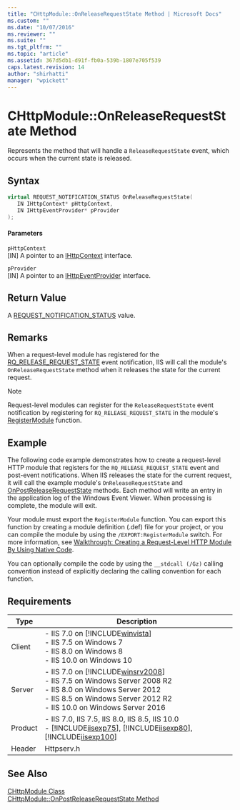 ```yaml
---
title: "CHttpModule::OnReleaseRequestState Method | Microsoft Docs"
ms.custom: ""
ms.date: "10/07/2016"
ms.reviewer: ""
ms.suite: ""
ms.tgt_pltfrm: ""
ms.topic: "article"
ms.assetid: 367d5db1-d91f-fb0a-539b-1807e705f539
caps.latest.revision: 14
author: "shirhatti"
manager: "wpickett"
---
```

# CHttpModule::OnReleaseRequestState Method
Represents the method that will handle a `ReleaseRequestState` event, which occurs when the current state is released.  
  
## Syntax  
  
```cpp  
virtual REQUEST_NOTIFICATION_STATUS OnReleaseRequestState(  
   IN IHttpContext* pHttpContext,  
   IN IHttpEventProvider* pProvider  
);  
```  
  
#### Parameters  
 `pHttpContext`  
 [IN] A pointer to an [IHttpContext](../../web-development-reference\native-code-api-reference/ihttpcontext-interface.md) interface.  
  
 `pProvider`  
 [IN] A pointer to an [IHttpEventProvider](../../web-development-reference\native-code-api-reference/ihttpeventprovider-interface.md) interface.  
  
## Return Value  
 A [REQUEST_NOTIFICATION_STATUS](../../web-development-reference\native-code-api-reference/request-notification-status-enumeration.md) value.  
  
## Remarks  
 When a request-level module has registered for the [RQ_RELEASE_REQUEST_STATE](../../web-development-reference\native-code-api-reference/request-processing-constants.md) event notification, IIS will call the module's `OnReleaseRequestState` method when it releases the state for the current request.  
  
> [!NOTE]
>  Request-level modules can register for the `ReleaseRequestState` event notification by registering for `RQ_RELEASE_REQUEST_STATE` in the module's [RegisterModule](../../web-development-reference\native-code-api-reference/pfn-registermodule-function.md) function.  
  
## Example  
 The following code example demonstrates how to create a request-level HTTP module that registers for the `RQ_RELEASE_REQUEST_STATE` event and post-event notifications. When IIS releases the state for the current request, it will call the example module's `OnReleaseRequestState` and [OnPostReleaseRequestState](../../web-development-reference\native-code-api-reference/chttpmodule-onpostreleaserequeststate-method.md) methods. Each method will write an entry in the application log of the Windows Event Viewer. When processing is complete, the module will exit.  
  
<!-- TODO: review snippet reference  [!CODE [CHttpModuleReleaseRequestState#1](CHttpModuleReleaseRequestState#1)]  -->  
  
 Your module must export the `RegisterModule` function. You can export this function by creating a module definition (.def) file for your project, or you can compile the module by using the `/EXPORT:RegisterModule` switch. For more information, see [Walkthrough: Creating a Request-Level HTTP Module By Using Native Code](../../web-development-reference\native-code-development-overview\walkthrough-creating-a-request-level-http-module-by-using-native-code.md).  
  
 You can optionally compile the code by using the `__stdcall (/Gz)` calling convention instead of explicitly declaring the calling convention for each function.  
  
## Requirements  
  
|Type|Description|  
|----------|-----------------|  
|Client|-   IIS 7.0 on [!INCLUDE[winvista](../../wmi-provider/includes/winvista-md.md)]<br />-   IIS 7.5 on Windows 7<br />-   IIS 8.0 on Windows 8<br />-   IIS 10.0 on Windows 10|  
|Server|-   IIS 7.0 on [!INCLUDE[winsrv2008](../../wmi-provider/includes/winsrv2008-md.md)]<br />-   IIS 7.5 on Windows Server 2008 R2<br />-   IIS 8.0 on Windows Server 2012<br />-   IIS 8.5 on Windows Server 2012 R2<br />-   IIS 10.0 on Windows Server 2016|  
|Product|-   IIS 7.0, IIS 7.5, IIS 8.0, IIS 8.5, IIS 10.0<br />-   [!INCLUDE[iisexp75](../../web-development-reference/native-code-api-reference/includes/iisexp75-md.md)], [!INCLUDE[iisexp80](../../web-development-reference/native-code-api-reference/includes/iisexp80-md.md)], [!INCLUDE[iisexp100](../../web-development-reference/native-code-api-reference/includes/iisexp100-md.md)]|  
|Header|Httpserv.h|  
  
## See Also  
 [CHttpModule Class](../../web-development-reference\native-code-api-reference/chttpmodule-class.md)   
 [CHttpModule::OnPostReleaseRequestState Method](../../web-development-reference\native-code-api-reference/chttpmodule-onpostreleaserequeststate-method.md)